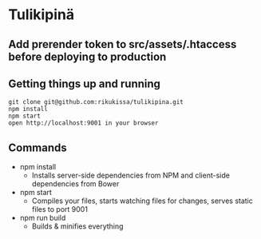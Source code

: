 # Tulikipinä

## Add prerender token to src/assets/.htaccess before deploying to production

## Getting things up and running

    git clone git@github.com:rikukissa/tulikipina.git
    npm install
    npm start
    open http://localhost:9001 in your browser

## Commands
* npm install
    * Installs server-side dependencies from NPM and client-side dependencies from Bower
* npm start
    * Compiles your files, starts watching files for changes, serves static files to port 9001
* npm run build
    * Builds & minifies everything
